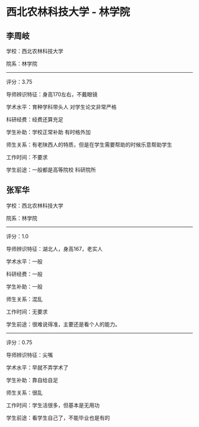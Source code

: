 # 西北农林科技大学 - 林学院

## 李周岐

学校：西北农林科技大学

院系：林学院

* * *

评分：3.75

导师辨识特征：身高170左右，不戴眼镜

学术水平：育种学科带头人 对学生论文非常严格

科研经费：经费还算充足

学生补助：学校正常补助 有时格外加

师生关系：有老陕西人的特质，但是在学生需要帮助的时候乐意帮助学生

工作时间：不要求

学生前途：一般都是高等院校 科研院所

## 张军华

学校：西北农林科技大学

院系：林学院

* * *

评分：1.0

导师辨识特征：湖北人，身高167，老实人

学术水平：一般

科研经费：一般

学生补助：一般

师生关系：混乱

工作时间：无要求

学生前途：很难说得准，主要还是看个人的能力。

* * *

评分：0.75

导师辨识特征：尖嘴

学术水平：早就不弄学术了

学生补助：靠自给自足

师生关系：很乱

工作时间：学生活很多，但基本是无用功

学生前途：看学生自己了，不能毕业也是有的